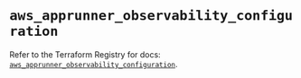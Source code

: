 # `aws_apprunner_observability_configuration`

Refer to the Terraform Registry for docs: [`aws_apprunner_observability_configuration`](https://registry.terraform.io/providers/hashicorp/aws/5.71.0/docs/resources/apprunner_observability_configuration).
